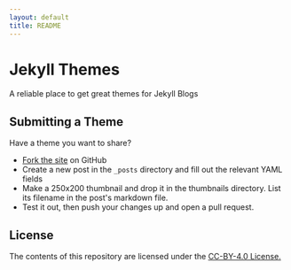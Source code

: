 ```yaml
---
layout: default
title: README
---
```

Jekyll Themes
=============

A reliable place to get great themes for Jekyll Blogs


Submitting a Theme
------------------

Have a theme you want to share?

* [Fork the site](https://github.com/2HAAS/jekyll-themes/fork) on GitHub
* Create a new post in the `_posts` directory and fill out the relevant YAML fields
* Make a 250x200 thumbnail and drop it in the thumbnails directory. List its filename in the post's markdown file.
* Test it out, then push your changes up and open a pull request.


License
-------

The contents of this repository are licensed under the [CC-BY-4.0 License.](https://github.com/2HAAS/m-ws/blob/master/LICENSE)
